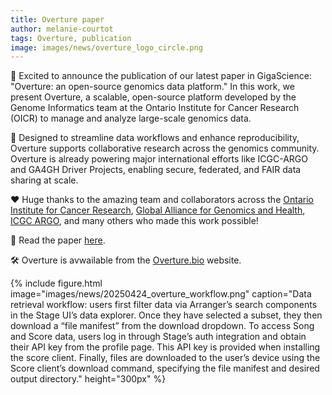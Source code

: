 ```yaml
---
title: Overture paper
author: melanie-courtot
tags: Overture, publication
image: images/news/overture_logo_circle.png
---
```


🚀 Excited to announce the publication of our latest paper in GigaScience: "Overture: an open-source genomics data platform."
In this work, we present Overture, a scalable, open-source platform developed by the Genome Informatics team at the Ontario Institute for Cancer Research (OICR) to manage and analyze large-scale genomics data. 



🧬 Designed to streamline data workflows and enhance reproducibility, Overture supports collaborative research across the genomics community.
Overture is already powering major international efforts like ICGC-ARGO and GA4GH Driver Projects, enabling secure, federated, and FAIR data sharing at scale.

❤️ Huge thanks to the amazing team and collaborators across the <a href="https://oicr.on.ca/">Ontario Institute for Cancer Research</a>, <a href="https://www.ga4gh.org">Global Alliance for Genomics and Health</a>, <a href="https://platform.icgc-argo.org/">ICGC ARGO</a>, and many others who made this work possible!

🔗 Read the paper <a href="https://academic.oup.com/gigascience/article/doi/10.1093/gigascience/giaf038/8119128">here</a>.

🛠️ Overture is avwailable from the <a href="https://www.overture.bio/">Overture.bio</a> website.

{%
  include figure.html
  image="images/news/20250424_overture_workflow.png"
  caption="Data retrieval workflow: users first filter data via Arranger’s search components in the Stage UI’s data explorer. Once they have selected a subset, they then download a “file manifest” from the download dropdown. To access Song and Score data, users log in through Stage’s auth integration and obtain their API key from the profile page. This API key is provided when installing the score client. Finally, files are downloaded to the user’s device using the Score client’s download command, specifying the file manifest and desired output directory."
  height="300px"
%} 

